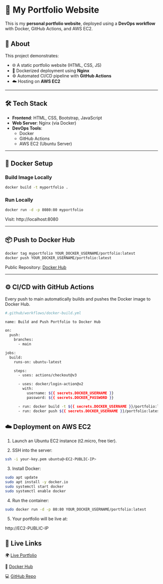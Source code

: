 # 🚀 My Portfolio Website

This is my **personal portfolio website**, deployed using a **DevOps workflow** with Docker, GitHub Actions, and AWS EC2.

## 📖 About
This project demonstrates:
- 🌐 A static portfolio website (HTML, CSS, JS)
- 🐳 Dockerized deployment using **Nginx**
- ⚙️ Automated CI/CD pipeline with **GitHub Actions**
- ☁️ Hosting on **AWS EC2**

---

## 🛠 Tech Stack
- **Frontend**: HTML, CSS, Bootstrap, JavaScript
- **Web Server**: Nginx (via Docker)
- **DevOps Tools**:
  - Docker
  - GitHub Actions
  - AWS EC2 (Ubuntu Server)


---

## 🐳 Docker Setup

### Build Image Locally
```bash
docker build -t myportfolio .
```

### Run Locally
```bash
docker run -d -p 8080:80 myportfolio
```
Visit: http://localhost:8080

---
## 📦 Push to Docker Hub
```bash
docker tag myportfolio YOUR_DOCKER_USERNAME/portfolio:latest
docker push YOUR_DOCKER_USERNAME/portfolio:latest
```
Public Repository: [Docker Hub](https://hub.docker.com/r/YOUR_DOCKER_USERNAME/portfolio)

---

## ⚙️ CI/CD with GitHub Actions

Every push to main automatically builds and pushes the Docker image to Docker Hub.
```bash
#.github/workflows/docker-build.yml

name: Build and Push Portfolio to Docker Hub

on:
  push:
    branches:
      - main

jobs:
  build:
    runs-on: ubuntu-latest

    steps:
      - uses: actions/checkout@v3

      - uses: docker/login-action@v2
        with:
          username: ${{ secrets.DOCKER_USERNAME }}
          password: ${{ secrets.DOCKER_PASSWORD }}

      - run: docker build -t ${{ secrets.DOCKER_USERNAME }}/portfolio:latest .
      - run: docker push ${{ secrets.DOCKER_USERNAME }}/portfolio:latest


```

## ☁️ Deployment on AWS EC2

1. Launch an Ubuntu EC2 instance (t2.micro, free tier).

2. SSH into the server:
```bash
ssh -i your-key.pem ubuntu@<EC2-PUBLIC-IP>
```

3. Install Docker:
```bash
sudo apt update
sudo apt install -y docker.io
sudo systemctl start docker
sudo systemctl enable docker
```

4. Run the container:
```bash
sudo docker run -d -p 80:80 YOUR_DOCKER_USERNAME/portfolio:latest
```

5. Your portfolio will be live at:

http://EC2-PUBLIC-IP

## 📌 Live Links

 🌍 [Live Portfolio](http://54.160.187.85/)

 🐳 [Docker Hub](https://hub.docker.com/r/mwkalindusuraj/portfolio)

 💻 [GitHub Repo](https://github.com/KalinduSuraj/Portfolio-Website)
